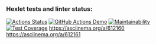 ### Hexlet tests and linter status:
[![Actions Status](https://github.com/Mi4utka/frontend-project-46/workflows/hexlet-check/badge.svg)](https://github.com/Mi4utka/frontend-project-46/actions)
[![GitHub Actions Demo](https://github.com/Mi4utka/frontend-project-46/actions/workflows/github-actions-demo.yml/badge.svg)](https://github.com/Mi4utka/frontend-project-46/actions/workflows/github-actions-demo.yml)
[![Maintainability](https://api.codeclimate.com/v1/badges/eb5f22cf7a2dd569f213/maintainability)](https://codeclimate.com/github/Mi4utka/frontend-project-46/maintainability)
[![Test Coverage](https://api.codeclimate.com/v1/badges/eb5f22cf7a2dd569f213/test_coverage)](https://codeclimate.com/github/Mi4utka/frontend-project-46/test_coverage)
https://asciinema.org/a/612160
https://asciinema.org/a/612161